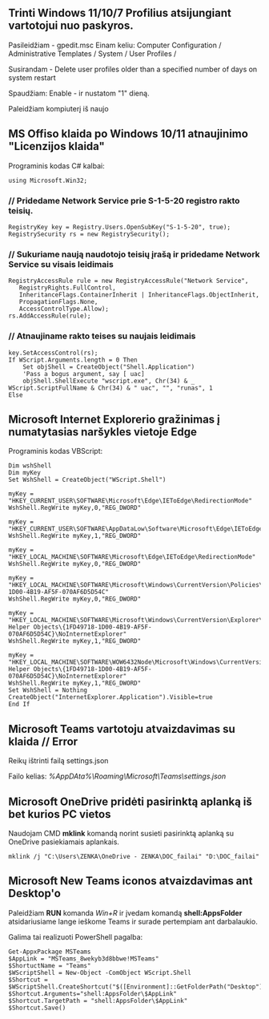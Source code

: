 ## Trinti Windows 11/10/7 Profilius atsijungiant vartotojui nuo paskyros.

Pasileidžiam - gpedit.msc
Einam keliu: Computer Configuration / Administrative Templates / System / User Profiles /

Susirandam - Delete user profiles older than a specified number of days on system restart

Spaudžiam: Enable - ir nustatom "1" dieną.

Paleidžiam kompiuterį iš naujo

## MS Offiso klaida po Windows 10/11 atnaujinimo "Licenzijos klaida"

Programinis kodas C# kalbai:

    using Microsoft.Win32;

### // Pridedame Network Service prie S-1-5-20 registro rakto teisių.

    RegistryKey key = Registry.Users.OpenSubKey("S-1-5-20", true);
    RegistrySecurity rs = new RegistrySecurity();

### // Sukuriame naują naudotojo teisių įrašą ir pridedame Network Service su visais leidimais

    RegistryAccessRule rule = new RegistryAccessRule("Network Service",
       RegistryRights.FullControl,
       InheritanceFlags.ContainerInherit | InheritanceFlags.ObjectInherit,
       PropagationFlags.None,
       AccessControlType.Allow);
    rs.AddAccessRule(rule);

### // Atnaujiname rakto teises su naujais leidimais

    key.SetAccessControl(rs);
    If WScript.Arguments.length = 0 Then
        Set objShell = CreateObject("Shell.Application")
        'Pass a bogus argument, say [ uac]
        objShell.ShellExecute "wscript.exe", Chr(34) & _
    WScript.ScriptFullName & Chr(34) & " uac", "", "runas", 1
    Else

## Microsoft Internet Explorerio gražinimas į numatytasias naršykles vietoje Edge

Programinis kodas VBScript:

    Dim wshShell
    Dim myKey
    Set WshShell = CreateObject("WScript.Shell")

    myKey = "HKEY_CURRENT_USER\SOFTWARE\Microsoft\Edge\IEToEdge\RedirectionMode"
    WshShell.RegWrite myKey,0,"REG_DWORD"

    myKey = "HKEY_CURRENT_USER\SOFTWARE\AppDataLow\Software\Microsoft\Edge\IEToEdge\DisableUpsellEdge"
    WshShell.RegWrite myKey,1,"REG_DWORD"

    myKey = "HKEY_LOCAL_MACHINE\SOFTWARE\Microsoft\Edge\IEToEdge\RedirectionMode"
    WshShell.RegWrite myKey,0,"REG_DWORD"

    myKey = "HKEY_LOCAL_MACHINE\SOFTWARE\Microsoft\Windows\CurrentVersion\Policies\Ext\CLSID\1FD49718-1D00-4B19-AF5F-070AF6D5D54C"
    WshShell.RegWrite myKey,0,"REG_DWORD"

    myKey = "HKEY_LOCAL_MACHINE\SOFTWARE\Microsoft\Windows\CurrentVersion\Explorer\Browser Helper Objects\{1FD49718-1D00-4B19-AF5F-070AF6D5D54C}\NoInternetExplorer"
    WshShell.RegWrite myKey,1,"REG_DWORD"

    myKey = "HKEY_LOCAL_MACHINE\SOFTWARE\WOW6432Node\Microsoft\Windows\CurrentVersion\Explorer\Browser Helper Objects\{1FD49718-1D00-4B19-AF5F-070AF6D5D54C}\NoInternetExplorer"
    WshShell.RegWrite myKey,1,"REG_DWORD"
    Set WshShell = Nothing
    CreateObject("InternetExplorer.Application").Visible=true
    End If

## Microsoft Teams vartotoju atvaizdavimas su klaida // Error

Reikų ištrinti failą settings.json

Failo kelias: _%AppDAta%\Roaming\Microsoft\Teams\settings.json_

## Microsoft OneDrive pridėti pasirinktą aplanką iš bet kurios PC vietos

Naudojam CMD __mklink__ komandą norint susieti pasirinktą aplanką su OneDrive pasiekiamais aplankais. 

    mklink /j "C:\Users\ZENKA\OneDrive - ZENKA\DOC_failai" "D:\DOC_failai"

## Microsoft New Teams iconos atvaizdavimas ant Desktop'o

Paleidžiam __RUN__ komanda _Win+R_ ir įvedam komandą __shell:AppsFolder__ atsidariusiame lange ieškome Teams ir surade pertempiam ant darbalaukio.

Galima tai realizuoti PowerShell pagalba:

    Get-AppxPackage MSTeams
    $AppLink = "MSTeams_8wekyb3d8bbwe!MSTeams"
    $ShortuctName = "Teams"
    $WScriptShell = New-Object -ComObject WScript.Shell
    $Shortcut = $WScriptShell.CreateShortcut("$([Environment]::GetFolderPath("Desktop"))\$ShortuctName.lnk")
    $Shortcut.Arguments="shell:AppsFolder\$AppLink"
    $Shortcut.TargetPath = "shell:AppsFolder\$AppLink"
    $Shortcut.Save()



